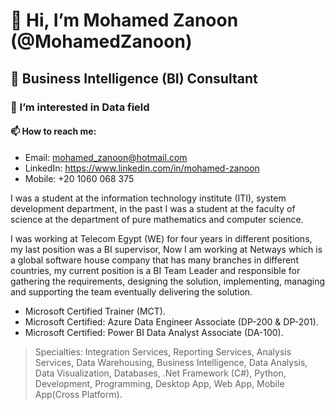 # 👋 Hi, I’m Mohamed Zanoon (@MohamedZanoon)
## 💼 Business Intelligence (BI) Consultant
### 👀 I’m interested in Data field
#### 📫 How to reach me:
  - Email:    mohamed_zanoon@hotmail.com
  - LinkedIn: https://www.linkedin.com/in/mohamed-zanoon
  - Mobile:   +20 1060 068 375



I was a student at the information technology institute (ITI), system development department, in the past I was a student at the faculty of science at the department of pure mathematics and computer science.

I was working at Telecom Egypt (WE) for four years in different positions, my last position was a BI supervisor, Now I am working at Netways which is a global software house company that has many branches in different countries, my current position is a BI Team Leader and responsible for gathering the requirements, designing the solution, implementing, managing and supporting the team eventually delivering the solution.


- Microsoft Certified Trainer (MCT). 
- Microsoft Certified: Azure Data Engineer Associate (DP-200 & DP-201).
- Microsoft Certified: Power BI Data Analyst Associate (DA-100).

> Specialties: Integration Services, Reporting Services, Analysis Services, Data Warehousing, Business Intelligence, Data Analysis, Data Visualization, Databases, .Net Framework (C#), Python, Development, Programming, Desktop App, Web App, Mobile App(Cross Platform).
